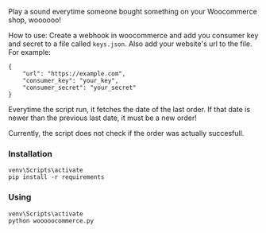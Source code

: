 Play a sound everytime someone bought something on your Woocommerce shop, woooooo!

How to use:
Create a webhook in woocommerce and add you consumer key and secret to a file called `keys.json`. Also add your website's url to the file. For example:

```
{
    "url": "https://example.com",
    "consumer_key": "your_key",
    "consumer_secret": "your_secret"
}
```

Everytime the script run, it fetches the date of the last order. If that date is newer than the previous last date, it must be a new order!

Currently, the script does not check if the order was actually succesfull.

### Installation
```virtualenv venv
venv\Scripts\activate
pip install -r requirements
```

### Using
```
venv\Scripts\activate
python wooooocommerce.py
```

